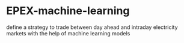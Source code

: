 # EPEX-machine-learning
define a strategy to trade between day ahead and intraday electricity markets with the help of machine learning models
